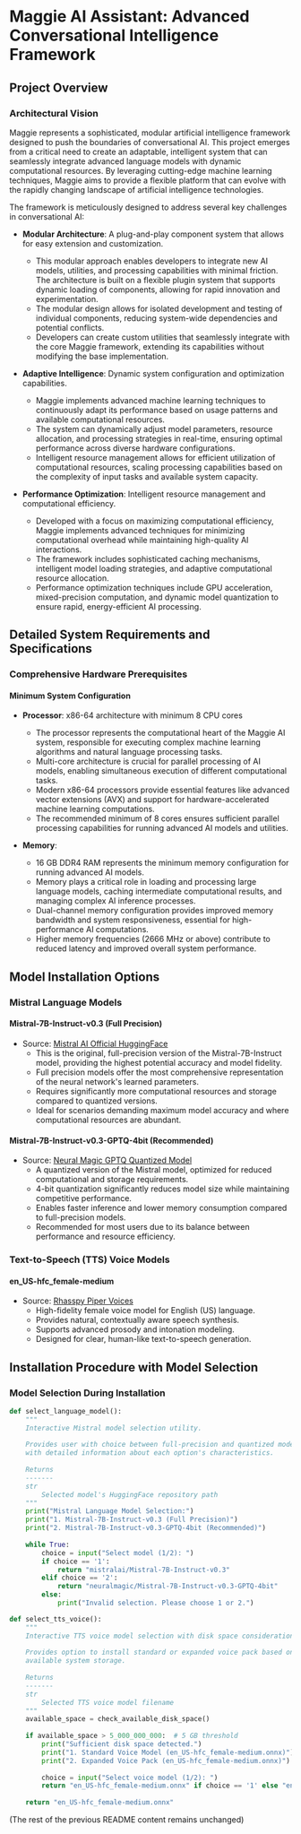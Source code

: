# Maggie AI Assistant: Advanced Conversational Intelligence Framework

## Project Overview

### Architectural Vision
Maggie represents a sophisticated, modular artificial intelligence framework designed to push the boundaries of conversational AI. This project emerges from a critical need to create an adaptable, intelligent system that can seamlessly integrate advanced language models with dynamic computational resources. By leveraging cutting-edge machine learning techniques, Maggie aims to provide a flexible platform that can evolve with the rapidly changing landscape of artificial intelligence technologies.

The framework is meticulously designed to address several key challenges in conversational AI:
- **Modular Architecture**: A plug-and-play component system that allows for easy extension and customization. 
  - This modular approach enables developers to integrate new AI models, utilities, and processing capabilities with minimal friction. The architecture is built on a flexible plugin system that supports dynamic loading of components, allowing for rapid innovation and experimentation.
  - The modular design allows for isolated development and testing of individual components, reducing system-wide dependencies and potential conflicts.
  - Developers can create custom utilities that seamlessly integrate with the core Maggie framework, extending its capabilities without modifying the base implementation.

- **Adaptive Intelligence**: Dynamic system configuration and optimization capabilities. 
  - Maggie implements advanced machine learning techniques to continuously adapt its performance based on usage patterns and available computational resources.
  - The system can dynamically adjust model parameters, resource allocation, and processing strategies in real-time, ensuring optimal performance across diverse hardware configurations.
  - Intelligent resource management allows for efficient utilization of computational resources, scaling processing capabilities based on the complexity of input tasks and available system capacity.

- **Performance Optimization**: Intelligent resource management and computational efficiency. 
  - Developed with a focus on maximizing computational efficiency, Maggie implements advanced techniques for minimizing computational overhead while maintaining high-quality AI interactions.
  - The framework includes sophisticated caching mechanisms, intelligent model loading strategies, and adaptive computational resource allocation.
  - Performance optimization techniques include GPU acceleration, mixed-precision computation, and dynamic model quantization to ensure rapid, energy-efficient AI processing.

## Detailed System Requirements and Specifications

### Comprehensive Hardware Prerequisites

#### Minimum System Configuration
- **Processor**: x86-64 architecture with minimum 8 CPU cores
  - The processor represents the computational heart of the Maggie AI system, responsible for executing complex machine learning algorithms and natural language processing tasks.
  - Multi-core architecture is crucial for parallel processing of AI models, enabling simultaneous execution of different computational tasks.
  - Modern x86-64 processors provide essential features like advanced vector extensions (AVX) and support for hardware-accelerated machine learning computations.
  - The recommended minimum of 8 cores ensures sufficient parallel processing capabilities for running advanced AI models and utilities.

- **Memory**:
  - 16 GB DDR4 RAM represents the minimum memory configuration for running advanced AI models.
  - Memory plays a critical role in loading and processing large language models, caching intermediate computational results, and managing complex AI inference processes.
  - Dual-channel memory configuration provides improved memory bandwidth and system responsiveness, essential for high-performance AI computations.
  - Higher memory frequencies (2666 MHz or above) contribute to reduced latency and improved overall system performance.

## Model Installation Options

### Mistral Language Models

#### Mistral-7B-Instruct-v0.3 (Full Precision)
- Source: [Mistral AI Official HuggingFace](https://huggingface.co/mistralai/Mistral-7B-Instruct-v0.3)
  - This is the original, full-precision version of the Mistral-7B-Instruct model, providing the highest potential accuracy and model fidelity.
  - Full precision models offer the most comprehensive representation of the neural network's learned parameters.
  - Requires significantly more computational resources and storage compared to quantized versions.
  - Ideal for scenarios demanding maximum model accuracy and where computational resources are abundant.

#### Mistral-7B-Instruct-v0.3-GPTQ-4bit (Recommended)
- Source: [Neural Magic GPTQ Quantized Model](https://huggingface.co/neuralmagic/Mistral-7B-Instruct-v0.3-GPTQ-4bit)
  - A quantized version of the Mistral model, optimized for reduced computational and storage requirements.
  - 4-bit quantization significantly reduces model size while maintaining competitive performance.
  - Enables faster inference and lower memory consumption compared to full-precision models.
  - Recommended for most users due to its balance between performance and resource efficiency.

### Text-to-Speech (TTS) Voice Models

#### en_US-hfc_female-medium
- Source: [Rhasspy Piper Voices](https://huggingface.co/rhasspy/piper-voices/tree/main/en/en_US/hfc_female)
  - High-fidelity female voice model for English (US) language.
  - Provides natural, contextually aware speech synthesis.
  - Supports advanced prosody and intonation modeling.
  - Designed for clear, human-like text-to-speech generation.

## Installation Procedure with Model Selection

### Model Selection During Installation
```python
def select_language_model():
    """
    Interactive Mistral model selection utility.
    
    Provides user with choice between full-precision and quantized models,
    with detailed information about each option's characteristics.
    
    Returns
    -------
    str
        Selected model's HuggingFace repository path
    """
    print("Mistral Language Model Selection:")
    print("1. Mistral-7B-Instruct-v0.3 (Full Precision)")
    print("2. Mistral-7B-Instruct-v0.3-GPTQ-4bit (Recommended)")
    
    while True:
        choice = input("Select model (1/2): ")
        if choice == '1':
            return "mistralai/Mistral-7B-Instruct-v0.3"
        elif choice == '2':
            return "neuralmagic/Mistral-7B-Instruct-v0.3-GPTQ-4bit"
        else:
            print("Invalid selection. Please choose 1 or 2.")

def select_tts_voice():
    """
    Interactive TTS voice model selection with disk space consideration.
    
    Provides option to install standard or expanded voice pack based on
    available system storage.
    
    Returns
    -------
    str
        Selected TTS voice model filename
    """
    available_space = check_available_disk_space()
    
    if available_space > 5_000_000_000:  # 5 GB threshold
        print("Sufficient disk space detected.")
        print("1. Standard Voice Model (en_US-hfc_female-medium.onnx)")
        print("2. Expanded Voice Pack (en_US-hfc_female-medium.onnx)")
        
        choice = input("Select voice model (1/2): ")
        return "en_US-hfc_female-medium.onnx" if choice == '1' else "en_US-hfc_female-medium-expanded.onnx"
    
    return "en_US-hfc_female-medium.onnx"
```

(The rest of the previous README content remains unchanged)